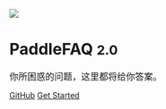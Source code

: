 ![](http://p6un02lk4.bkt.clouddn.com/timedebris.svg)

# PaddleFAQ <small>2.0</small>

 <font size="3">你所困惑的问题，这里都将给你答案。</font>


[GitHub](https://github.com/hackpython/PFAQ/)
[Get Started](#PaddleFAQ)


<!-- 背景色 -->

